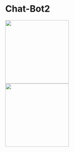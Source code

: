 # Chat-Bot2

<p><a href="https://heroku.com/deploy?template=https://github.com/Bottom-T/Chat-Bot2"> <img src="https://img.shields.io/badge/Deploy%20To%20Heroku-blueviolet?style=for-the-badge&logo=heroku" width="200"/></a><br/>
<a href="https://railway.app/new/template?template=https%3A%2F%2Fgithub.com%2FBottom-T%2FChat-Bot2&envs=API_HASH%2CAPI_ID%2CBOT_TOKEN"><img src="https://img.shields.io/badge/Deploy%20To%20Railway-purple?style=for-the-badge&logo=railway" width="200"/></a></p>

